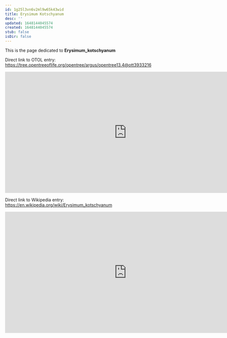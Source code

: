 ```yaml
---
id: 1g25l3vn6v2ml9w65k43wid
title: Erysimum Kotschyanum
desc: ''
updated: 1648144045574
created: 1648144045574
stub: false
isDir: false
---
```

This is the page dedicated to **Erysimum_kotschyanum**


Direct link to OTOL entry: https://tree.opentreeoflife.org/opentree/argus/opentree13.4@ott3933216



<html>
    <body>
    <iframe src="https://tree.opentreeoflife.org/opentree/argus/opentree13.4@ott3933216"
    width="800" height="400" frameborder="0" allowfullscreen> </iframe>
    </body>
</html>
    


Direct link to Wikipedia entry: https://en.wikipedia.org/wiki/Erysimum_kotschyanum



<html>
    <body>
    <iframe src="https://en.wikipedia.org/wiki/Erysimum_kotschyanum"
    width="800" height="400" frameborder="0" allowfullscreen> </iframe>
    </body>
</html>
    
